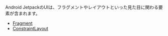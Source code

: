 Android JetpackのUIは、フラグメントやレイアウトといった見た目に関わる要素が含まれます。

 - [Fragment](./fragment/index.html)
 - [ConstraintLayout](./constraintlayout/index.html)


